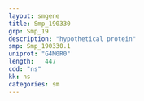 ```yaml
---
layout: smgene
title: Smp_190330
grp: Smp_19
description: "hypothetical protein"
smp: Smp_190330.1
uniprot: "G4M0R0"
length:   447
cdd: "ns"
kk: ns
categories: sm
---
```

